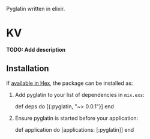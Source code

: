 Pyglatin written in elixir.

# KV

**TODO: Add description**

## Installation

If [available in Hex](https://hex.pm/docs/publish), the package can be installed as:

  1. Add pyglatin to your list of dependencies in `mix.exs`:

        def deps do
          [{:pyglatin, "~> 0.0.1"}]
        end

  2. Ensure pyglatin is started before your application:

        def application do
          [applications: [:pyglatin]]
        end


